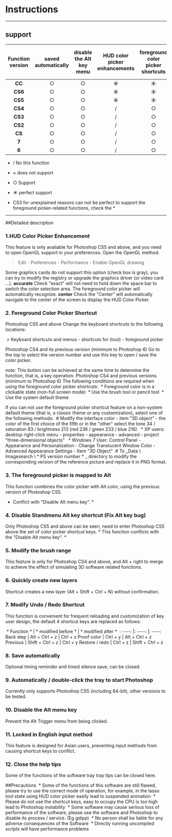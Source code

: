 # Instructions
----------
## support

Function version | saved automatically | disable the Alt key menu | HUD color picker enhancements | foreground color picker shortcuts | modify the scope of the brush | quickly create a new layer | 3dsMax map synchronization | modify undo / redo shortcuts | Auto / Double-click the tray to start
:----:|:----:|:----:|:----:|:----:|:----:|:----:|:----:|:----:|:----:
**CC**|○|○|☀|☀|☀|○|○|○|○
**CS6**|○|○|☀|☀|☀|○|○|○|○
**CS5**|○|○|☀|☀|☀|○|○|○|○
**CS4**|○|○|/|○|☀|○|○|○|×
**CS3**|○|○|/|○|×|○|○|○|×
**CS2**|○|○|/|○|×|○|○|○|×
**CS**|○|○|/|○|×|○|○|○|×
**7**|○|○|/|○|×|○|○|○|×
**6**|○|○|/|○|×|○|○|○|×


* / No this function
* × does not support
* ○ Support
* ☀ perfect support

* CS3 for unexplained reasons can not be perfect to support the foreground picker-related functions, check the *

----------
##Detailed description
### 1.HUD Color Picker Enhancement
This feature is only available for Photoshop CS5 and above, and you need to open OpenGL support in your preferences.
Open the OpenGL method:

> Edit - Preferences - Performance - Enable OpenGL drawing

Some graphics cards do not support this option (check box is gray), you can try to modify the registry or upgrade the graphics driver (or video card ...).
**accurate**
Check "exact" will not need to hold down the space bar to switch the color selection area. The foreground color picker will automatically recognize.
**center**
Check the "Center" will automatically navigate to the center of the screen to display the HUD Color Picker.

### 2. Foreground Color Picker Shortcut
Photoshop CS5 and above Change the keyboard shortcuts to the following locations:

 > Keyboard shortcuts and menus - shortcuts for (tool) - foreground picker

Photoshop CS4 and its previous version (minimum to Photoshop 6) Go to the top to select the version number and use this key to open / save the color picker.

*note:*
This button can be achieved at the same time to determine the function, that is, a key operation.
Photoshop CS4 and previous versions (minimum to Photoshop 6) The following conditions are required when using the foreground color picker shortcuts:
 * Foreground color is in a clickable state (non-full screen mode)
 * Use the brush tool or pencil tool
 * Use the system default theme

If you can not use the foreground picker shortcut feature on a non-system default theme (that is, a classic theme or any customization), select one of the following methods:
 # Modify the interface color - item "3D object" - the color of the first choice of the fifth or in the "other" select the tone 34 / saturation 83 / brightness 213 (red 236 / green 233 / blue 216)
  * XP users: desktop right-click menu - properties - appearance - advanced - project "three-dimensional objects"
  * Windows 7 User: Control Panel - Appearance and Personalization - Change Translucent Window Color - Advanced Appearance Settings - Item "3D Object"
 # To _Data \ Imagesearch \ * PS version number * _ directory to modify the corresponding version of the reference picture and replace it in PNG format.

### 3. The foreground picker is mapped to Alt

This function combines the color picker with Alt color, using the previous version of Photoshop CS5.
* Conflict with "Disable Alt menu key". *
### 4. Disable Standmenu Alt key shortcut (Fix Alt key bug)
Only Photoshop CS5 and above can be seen, need to enter Photoshop CS5 above the set of color picker shortcut keys. * This function conflicts with the "Disable Alt menu key". *

### 5. Modify the brush range
This feature is only for Photoshop CS4 and above, and Alt + right to merge to achieve the effect of simulating 3D software related functions.

### 6. Quickly create new layers
Shortcut creates a new layer (Alt + Shift + Ctrl + N) without confirmation.

### 7. Modify Undo / Redo Shortcut
This function is convenient for frequent reloading and customization of key user design, the default 4 shortcut keys are replaced as follows:

 * Function * | * modified before * | * modified after *
 : ----: |: ----: |: ----:
Back step | Alt + Ctrl + z | Ctrl + z
Proof color | Ctrl + y | Alt + Ctrl + z
Previous | Shift + Ctrl + z | Ctrl + y
Restore / redo | Ctrl + z | Shift + Ctrl + z

### 8. Save automatically
Optional timing reminder and timed silence save, can be closed.

### 9. Automatically / double-click the tray to start Photoshop
Currently only supports Photoshop CS5 (including 64-bit), other versions to be tested.

### 10. Disable the Alt menu key
Prevent the Alt Trigger menu from being clicked.

### 11. Locked in English input method
This feature is designed for Asian users, preventing input methods from causing shortcut keys to conflict.

### 12. Close the help tips
Some of the functions of the software tray tray tips can be closed here.

##Precautions
 * Some of the functions of this software are still flawed, please try to use the correct mode of operation, for example, in the lasso tool state using HUD color picker easily lead to suspended animation
 * Please do not use the shortcut keys, easy to occupy the CPU is too high lead to Photoshop instability
 * Some software may cause serious loss of performance of the software, please use the software and Photoshop to disable its process / service. (Eg gdipp)
 * No person shall be liable for any adverse consequences of the Software
 * Directly running uncompiled scripts will have performance problems

